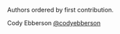 Authors ordered by first contribution.

Cody Ebberson [@codyebberson](https://github.com/codyebberson)

